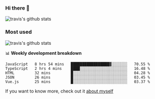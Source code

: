 ### Hi there 👋

<!--
**HondryTravis/HondryTravis** is a ✨ _special_ ✨ repository because its `README.md` (this file) appears on your GitHub profile.

Here are some ideas to get you started:

- 🔭 I’m currently working on ...
- 🌱 I’m currently learning ...
- 👯 I’m looking to collaborate on ...
- 🤔 I’m looking for help with ...
- 💬 Ask me about ...
- 📫 How to reach me: ...
- 😄 Pronouns: ...
- ⚡ Fun fact: ...
-->

![travis's github stats](https://github-readme-stats.vercel.app/api?username=HondryTravis&hide=stars)
### Most used
![travis's github stats](https://github-readme-stats.anuraghazra1.vercel.app/api/top-langs/?username=HondryTravis&layout=compact&hide_title=true)

📊 **Weekly development breakdown**

<!--START_SECTION:waka-->
```text
JavaScript   8 hrs 54 mins   █████████████████▓░░░░░░░   70.55 % 
TypeScript   2 hrs 4 mins    ████░░░░░░░░░░░░░░░░░░░░░   16.48 % 
HTML         32 mins         █░░░░░░░░░░░░░░░░░░░░░░░░   04.28 % 
JSON         26 mins         █░░░░░░░░░░░░░░░░░░░░░░░░   03.45 % 
Vue.js       25 mins         █░░░░░░░░░░░░░░░░░░░░░░░░   03.37 % 
```
<!--END_SECTION:waka-->

If you want to know more, check out it [about myself](https://hondrytravis.github.io/)
